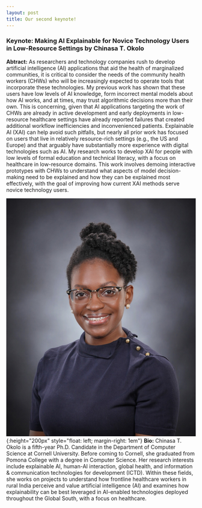 ```yaml
---
layout: post
title: Our second keynote!
---
```


### Keynote: Making AI Explainable for Novice Technology Users in Low-Resource Settings by Chinasa T. Okolo

**Abtract:**  As researchers and technology companies rush to develop artificial intelligence (AI) applications that aid the health of marginalized communities, it is critical to consider the needs of the community health workers (CHWs) who will be increasingly expected to operate tools that incorporate these technologies. My previous work has shown that these users have low levels of AI knowledge, form incorrect mental models about how AI works, and at times, may trust algorithmic decisions more than their own. This is concerning, given that AI applications targeting the work of CHWs are already in active development and early deployments in low-resource healthcare settings have already reported failures that created additional workflow inefficiencies and inconvenienced patients. Explainable AI (XAI) can help avoid such pitfalls, but nearly all prior work has focused on users that live in relatively resource-rich settings (e.g., the US and Europe) and that arguably have substantially more experience with digital technologies such as AI. My research works to develop XAI for people with low levels of formal education and technical literacy, with a focus on healthcare in low-resource domains. This work involves demoing interactive prototypes with CHWs to understand what aspects of model decision-making need to be explained and how they can be explained most effectively, with the goal of improving how current XAI methods serve novice technology users.


![Chinasa](/public/post/keynote2.jpeg){:height="200px" style="float: left; margin-right: 1em"} **Bio:** Chinasa T. Okolo is a fifth-year Ph.D. Candidate in the Department of Computer Science at Cornell University. Before coming to Cornell, she graduated from Pomona College with a degree in Computer Science. Her research interests include explainable AI, human-AI interaction, global health, and information & communication technologies for development (ICTD). Within these fields, she works on projects to understand how frontline healthcare workers in rural India perceive and value artificial intelligence (AI) and examines how explainability can be best leveraged in AI-enabled technologies deployed throughout the Global South, with a focus on healthcare.
